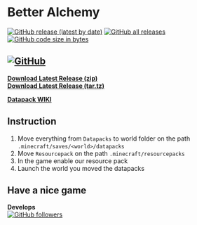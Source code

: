 # Better Alchemy
<a href="#"><img alt="GitHub release (latest by date)" src="https://img.shields.io/github/v/release/vital-forge/better-alchemy?color=blue&label=version&logoColor=FFF"></a>
<a href="#"><img alt="GitHub all releases" src="https://img.shields.io/github/downloads/vital-forge/better-alchemy/total"></a>
<a href="#"><img alt="GitHub code size in bytes" src="https://img.shields.io/github/languages/code-size/vital-forge/better-alchemy?color=blueviolet&label=datapack%20size"></a>  

<a href="#"><img alt="GitHub" src="https://img.shields.io/github/license/vital-forge/better-alchemy"></a>  
---

[**Download Latest Release (zip)**](https://github.com/Vital-Forge/Better-Alchemy/archive/refs/tags/0.2.zip)  
[**Download Latest Release (tar.tz)**](https://github.com/Vital-Forge/Better-Alchemy/archive/refs/tags/0.2.tar.gz)

[**Datapack WIKI**](https://vital-forge.github.io/datapacks/better_alchemy/ru.html)

## Instruction
1. Move everything from `Datapacks` to world folder on the path `.minecraft/saves/<world>/datapacks`
2. Move `Resourcepack` on the path `.minecraft/resourcepacks`
3. In the game enable our resource pack
4. Launch the world you moved the datapacks

## Have a nice game
**Develops**  
<a href="https://github.com/Werckut"><img alt="GitHub followers" src="https://img.shields.io/github/followers/werckut?label=Werckut&style=social"></a>
